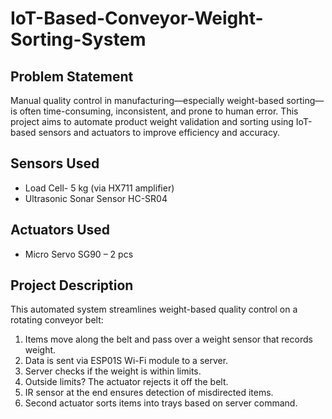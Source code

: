 # IoT-Based-Conveyor-Weight-Sorting-System
## Problem Statement

Manual quality control in manufacturing—especially weight-based sorting—is often time-consuming, inconsistent, and prone to human error. This project aims to automate product weight validation and sorting using IoT-based sensors and actuators to improve efficiency and accuracy.

## Sensors Used

- Load Cell- 5 kg (via HX711 amplifier)
- Ultrasonic Sonar Sensor HC-SR04

## Actuators Used

- Micro Servo SG90 – 2 pcs
## Project Description

This automated system streamlines weight-based quality control on a rotating conveyor belt:

1. Items move along the belt and pass over a weight sensor that records weight.
2. Data is sent via ESP01S Wi-Fi module to a server.
3. Server checks if the weight is within limits.
4. Outside limits? The actuator rejects it off the belt.
5. IR sensor at the end ensures detection of misdirected items.
6. Second actuator sorts items into trays based on server command.
